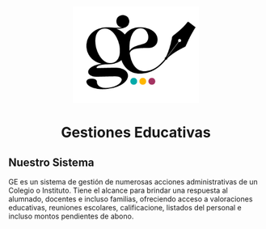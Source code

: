 <p align="center"><a href="#" target="_blank"><img src=https://github.com/gonzalezanriquez/GEFINAL/blob/main/public/img/gelogo.png" height="190" alt="Ge Logo"></a> <h1 align="center">Gestiones Educativas</h1></p>


## Nuestro Sistema

GE es un sistema de gestión de numerosas acciones administrativas de un Colegio o Instituto. Tiene el alcance para brindar una respuesta al alumnado, docentes e incluso familias, ofreciendo acceso a valoraciones educativas, reuniones escolares, calificacione, listados del personal e incluso montos pendientes de abono.

